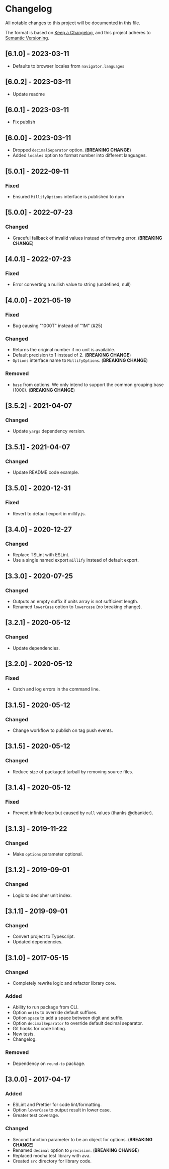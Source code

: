 # Changelog
All notable changes to this project will be documented in this file.

The format is based on [Keep a Changelog](https://keepachangelog.com/en/1.0.0/),
and this project adheres to [Semantic Versioning](https://semver.org/spec/v2.0.0.html).

## [6.1.0] - 2023-03-11
- Defaults to browser locales from `navigator.languages`

## [6.0.2] - 2023-03-11
- Update readme

## [6.0.1] - 2023-03-11
- Fix publish

## [6.0.0] - 2023-03-11
- Dropped `decimalSeparator` option. (**BREAKING CHANGE**)
- Added `locales` option to format number into different languages.

## [5.0.1] - 2022-09-11
### Fixed
- Ensured `MillifyOptions` interface is published to npm

## [5.0.0] - 2022-07-23
### Changed
- Graceful fallback of invalid values instead of throwing error. (**BREAKING CHANGE**)

## [4.0.1] - 2022-07-23
### Fixed
- Error converting a nullish value to string (undefined, null)

## [4.0.0] - 2021-05-19
### Fixed
- Bug causing "1000T" instead of "1M" (#25)

### Changed
- Returns the original number if no unit is available.
- Default precision to 1 instead of 2. (**BREAKING CHANGE**)
- `Options` interface name to `MillifyOptions`. (**BREAKING CHANGE**)

### Removed
- `base` from options. We only intend to support the common grouping base (1000). (**BREAKING CHANGE**)

## [3.5.2] - 2021-04-07
### Changed
- Update `yargs` dependency version.

## [3.5.1] - 2021-04-07
### Changed
- Update README code example.

## [3.5.0] - 2020-12-31
### Fixed
- Revert to default export in millify.js.

## [3.4.0] - 2020-12-27
### Changed
- Replace TSLint with ESLint.
- Use a single named export `millify` instead of default export.

## [3.3.0] - 2020-07-25
### Changed
- Outputs an empty suffix if units array is not sufficient length.
- Renamed `lowerCase` option to `lowercase` (no breaking change).

## [3.2.1] - 2020-05-12
### Changed
- Update dependencies.

## [3.2.0] - 2020-05-12
### Fixed
- Catch and log errors in the command line.

## [3.1.5] - 2020-05-12

### Changed
- Change workflow to publish on tag push events.

## [3.1.5] - 2020-05-12

### Changed
- Reduce size of packaged tarball by removing source files.

## [3.1.4] - 2020-05-12

### Fixed
- Prevent infinite loop but caused by `null` values (thanks @dbankier).

## [3.1.3] - 2019-11-22

### Changed
- Make `options` parameter optional.

## [3.1.2] - 2019-09-01

### Changed
- Logic to decipher unit index.

## [3.1.1] - 2019-09-01

### Changed
- Convert project to Typescript.
- Updated dependencies.

## [3.1.0] - 2017-05-15

### Changed
- Completely rewrite logic and refactor library core.

### Added
- Ability to run package from CLI.
- Option `units` to override default suffixes.
- Option `space` to add a space between digit and suffix.
- Option `decimalSeparator` to override default decimal separator.
- Git hooks for code linting.
- New tests.
- Changelog.

### Removed
- Dependency on `round-to` package.

## [3.0.0] - 2017-04-17

### Added
- ESLint and Prettier for code lint/formatting.
- Option `lowerCase` to output result in lower case.
- Greater test coverage.

### Changed
- Second function parameter to be an object for options. (**BREAKING CHANGE**)
- Renamed `decimal` option to `precision`. (**BREAKING CHANGE**)
- Replaced mocha test library with ava.
- Created `src` directory for library code.
